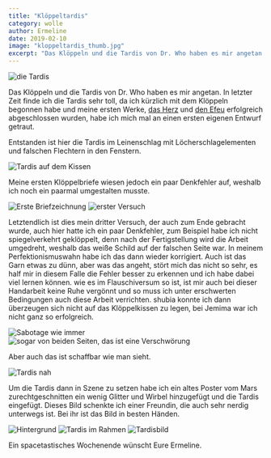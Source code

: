 ```yaml
---
title: "Klöppeltardis"
category: wolle
author: Ermeline
date: 2019-02-10
image: "kloppeltardis_thumb.jpg"
excerpt: "Das Klöppeln und die Tardis von Dr. Who haben es mir angetan."
---
```


![die Tardis](_1190860.jpg)

Das Klöppeln und die Tardis von Dr. Who haben es mir angetan. In letzter Zeit finde ich die Tardis sehr toll, da ich kürzlich mit dem Klöppeln begonnen habe und meine ersten Werke, [das Herz](/2018/08/kloppelherz/) und [den Efeu](/2018/08/kloppelefeu/) erfolgreich abgeschlossen wurden, habe ich mich mal an einen ersten eigenen Entwurf getraut.

Entstanden ist hier die Tardis im Leinenschlag mit Löcherschlagelementen und falschen Flechtern in den Fenstern. 

![Tardis auf dem Kissen](_1190834.jpg)

Meine ersten Klöppelbriefe wiesen jedoch ein paar Denkfehler auf, weshalb ich noch ein paarmal umgestalten musste. 

![Erste Briefzeichnung](IMG_20180928_153910.jpg)
![erster Versuch](IMG_20180922_171216.jpg)

Letztendlich ist dies mein dritter Versuch, der auch zum Ende gebracht wurde, auch hier hatte ich ein paar Denkfehler, zum Beispiel habe ich nicht spiegelverkehrt geklöppelt, denn nach der Fertigstellung wird die Arbeit umgedreht, weshalb das weiße Schild auf der falschen Seite war. In meinem Perfektionismuswahn habe ich das dann wieder korrigiert. Auch ist das Garn etwas zu dünn, aber was das angeht, stört mich das nicht so sehr, es half mir in diesem Falle die Fehler besser zu erkennen und ich habe dabei viel lernen können. wie es im Flauschiversum so ist, ist mir auch bei dieser Handarbeit keine Ruhe vergönnt und so muss ich unter erschwerten Bedingungen auch diese Arbeit verrichten. shubia konnte ich dann überzeugen sich nicht auf das Klöppelkissen zu legen, bei Jemima war ich nicht ganz so erfolgreich.

![Sabotage wie immer](IMG_20181005_142711.jpg)
![sogar von beiden Seiten, das ist eine Verschwörung](IMG_20180928_153910.jpg)

Aber auch das ist schaffbar wie man sieht.

![Tardis nah](_1190828.jpg)

Um die Tardis dann in Szene zu setzen habe ich ein altes Poster vom Mars zurechtgeschnitten ein wenig Glitter und Wirbel hinzugefügt und die Tardis eingefügt. Dieses Bild schenkte ich einer Freundin, die auch sehr nerdig unterwegs ist. Bei ihr ist das Bild in besten Händen.

![Hintergrund](_1190840.jpg)
![Tardis im Rahmen](_1190842.jpg)
![Tardisbild](_1190846.jpg)

Ein spacetastisches Wochenende wünscht Eure Ermeline.
